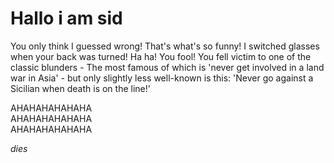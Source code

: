 # Hallo i am sid

You only think I guessed wrong! That's what's so funny! I switched glasses when your back was turned! Ha ha! You fool! You fell victim to one of the classic blunders - The most famous of which is 'never get involved in a land war in Asia' - but only slightly less well-known is this: 'Never go against a Sicilian when death is on the line!'  

AHAHAHAHAHAHA  
AHAHAHAHAHAHA  
AHAHAHAHAHAHA  

*dies*
